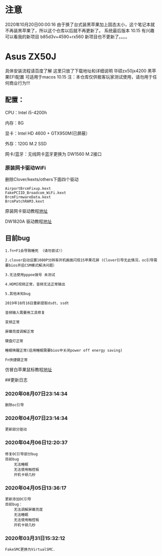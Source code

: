 # 注意
2020年10月20日00:00:16
由于换了台式装黑苹果加上固态太小，这个笔记本就不再装黑苹果了，所以这个仓库以后就不再更新了。
系统最后版本 10.15
有兴趣可以看我的新项目 b85d3v+4590+rx560 新项目也不更新了。。。。

# Asus ZX50J
具体安装流程请百度了解
这里只放了下载地址和详细说明
华硕zx50jx4200 黑苹果EFI配置 可适用于macos 10.15
注：本仓库仅供极客玩家测试使用，请勿用于任何商业行为!!!
## 配置：

CPU：Intel i5-4200h

内存：8G 

显卡：Intel HD 4600 + GTX950M(已屏蔽）

外存：120G M.2 SSD 

网卡/蓝牙：无线网卡蓝牙更换为 DW1560 M.2接口

### 原装网卡驱动WiFi

删除Clover/kexts/others下面四个驱动
```
AirportBrcmFixup.kext 
FakePCIID_Broadcom_WiFi.kext 
BrcmFirmwareData.kext
BrcmPatchRAM3.kext 
```
原装网卡驱动教程[地址](http://bbs.pcbeta.com/forum.php?mod=viewthread&tid=1829501&highlight=AR9565)

DW1820A 驱动教程[地址](https://blog.daliansky.net/DW1820A_BCM94350ZAE-driver-inserts-the-correct-posture.html)

## 目前bug 
```
1.fn+F1会导致睡死 （请勿尝试!）

2.clover启动设置1080P分辨率开机画面闪现15苹果花屏 (Clover引导无此情况，oc引导需要bios开启CSM模式解决问题）

3.无法使用pppoe拨号 未测试

4.HDMI视频正常，音频无法正常输出

5.其他未知bug

2019年10月16日重新提取dsdt、ssdt
```
```
音频输入需要用工具修复

变频正常

屏幕亮度调解正常

键盘灯正常  

睡眠唤醒正常(启用睡眠需要bios中关闭power off energy saving)

Fn快捷键正常
```
仿冒白苹果鼠标教程[地址](https://sxz799.ml/2019/10/17/%E9%BB%91%E8%8B%B9%E6%9E%9C%E4%B9%8B%E4%BB%BF%E5%86%92%E7%99%BD%E8%8B%B9%E6%9E%9C%E9%BC%A0%E6%A0%87/)

##更新日志
### 2020年08月07日23:14:34
	删除oc引导
### 2020年04月07日23:14:34
	更新部分驱动
### 2020年04月06日12:20:37
	修复OC引导部分bug
	目前bug
	    无法睡眠
		无法使用触控板
		开机卡顿几秒
### 2020年04月05日13:36:17
	更新添加OC引导
	目前bug：
		无法调解屏幕亮度
		无法睡眠
		无法使用触控板
		开机卡顿几秒
### 2020年03月31日15:32:12
	FakeSMC更换为VirtualSMC.
